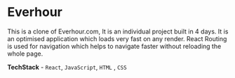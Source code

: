 # Everhour

This is a clone of Everhour.com, It is an individual project built in 4 days. It is an optimised application which loads very fast on any render. React Routing is used for navigation which helps to navigate faster without reloading the whole page.

**TechStack** - `React`, `JavaScript`, `HTML` , `CSS`
